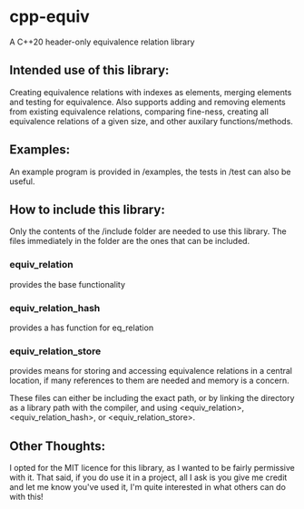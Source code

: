 # cpp-equiv
A C++20 header-only equivalence relation library

## Intended use of this library:
Creating equivalence relations with indexes as elements, merging elements and testing for equivalence. Also supports adding and removing elements from existing equivalence relations, comparing fine-ness, creating all equivalence relations of a given size, and other auxilary functions/methods.

## Examples:
An example program is provided in /examples, the tests in /test can also be useful.

## How to include this library:
Only the contents of the /include folder are needed to use this library. The files immediately in the folder are the ones that can be included.

### equiv_relation
provides the base functionality

### equiv_relation_hash
provides a has function for eq_relation

### equiv_relation_store
provides means for storing and accessing equivalence relations in a central location, if many references to them are needed and memory is a concern.

These files can either be including the exact path, or by linking the directory as a library path with the compiler, and using <equiv_relation>, <equiv_relation_hash>, or <equiv_relation_store>.

## Other Thoughts:
I opted for the MIT licence for this library, as I wanted to be fairly permissive with it. That said, if you do use it in a project, all I ask is you give me credit and let me know you've used it, I'm quite interested in what others can do with this!
